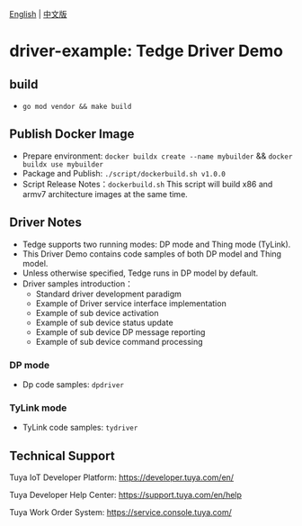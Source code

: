 [English](README.md) | [中文版](README_CN.md)
# driver-example: Tedge Driver Demo

## build
* `go mod vendor && make build`

## Publish Docker Image
* Prepare environment: `docker buildx create --name mybuilder` && `docker buildx use mybuilder`
* Package and Publish: `./script/dockerbuild.sh v1.0.0`
* Script Release Notes：`dockerbuild.sh` This script will build x86 and armv7 architecture images at the same time.

## Driver Notes
* Tedge supports two running modes: DP mode and Thing mode (TyLink).
* This Driver Demo contains code samples of both DP model and Thing model.
* Unless otherwise specified, Tedge runs in DP model by default.
* Driver samples introduction：
    - Standard driver development paradigm
    - Example of Driver service interface implementation
    - Example of sub device activation
    - Example of sub device status update
    - Example of sub device DP message reporting
    - Example of sub device command processing

### DP mode
* Dp code samples: `dpdriver`

### TyLink mode
* TyLink code samples: `tydriver`

## Technical Support
Tuya IoT Developer Platform: https://developer.tuya.com/en/

Tuya Developer Help Center: https://support.tuya.com/en/help

Tuya Work Order System: https://service.console.tuya.com/
